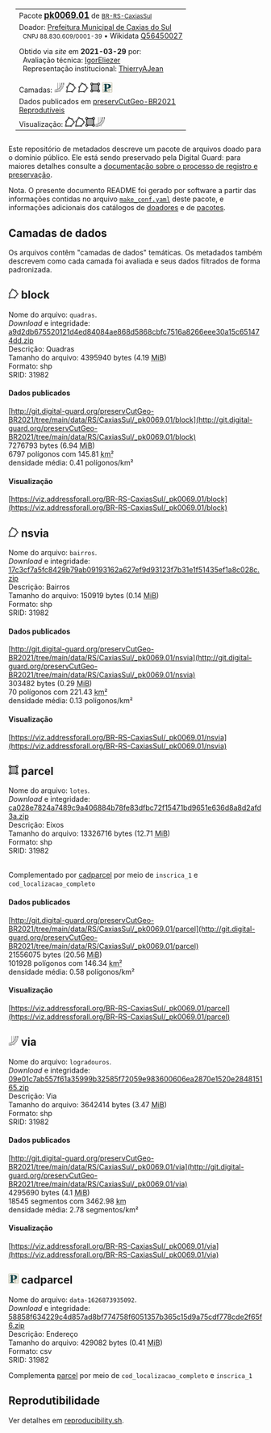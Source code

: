 <aside>
<table align="right" style="padding: 1em">
<tr><td>Pacote <a target="_git" title="link canônico para o git deste pacote" href="http://git.digital-guard.org/preserv-BR/blob/main/data/RS/CaxiasSul/_pk0069.01"><big><b>pk0069.01</b></big></a> de <small><a target="_osmcodes" title="Jurisdição" href="https://osm.codes/BR-RS-CaxiasSul">BR-RS-CaxiasSul</a></small>
</td></tr>
<tr><td>
Doador: <a rel="external" target="_doador" href="https://caxias.rs.gov.br/">Prefeitura Municipal de Caxias do Sul</a>
<br/>&nbsp; <small>CNPJ 88.830.609/0001-39</small> • Wikidata <a rel="external" target="_doador" title="link descritor Wikidata do doador" href="https://www.wikidata.org/wiki/Q56450027">Q56450027</a></small><br/>

Obtido via <i>site</i> em <b>2021-03-29</b> por:
<br/>&nbsp; Avaliação técnica: <a rel="external" target="_gitPerson" title="usuário Git" href="https://github.com/IgorEliezer">IgorEliezer</a>
<br/>&nbsp; Representação institucional: <a rel="external" target="_gitPerson" title="usuário Git" href="https://github.com/ThierryAJean">ThierryAJean</a><br/>
</td></tr>
<tr><td>Camadas: <a title="via" href="#-via"><img src="https://raw.githubusercontent.com/digital-guard/preserv/main/docs/assets/layerIcon-via.png" alt="via" width="20"/></a> <a title="block" href="#-block"><img src="https://raw.githubusercontent.com/digital-guard/preserv/main/docs/assets/layerIcon-block.png" alt="block" width="20"/></a> <a title="nsvia" href="#-nsvia"><img src="https://raw.githubusercontent.com/digital-guard/preserv/main/docs/assets/layerIcon-nsvia.png" alt="nsvia" width="20"/></a> <a title="parcel" href="#-parcel"><img src="https://raw.githubusercontent.com/digital-guard/preserv/main/docs/assets/layerIcon-parcel.png" alt="parcel" width="20"/></a> <a title="cadparcel" href="#-cadparcel"><img src="https://raw.githubusercontent.com/digital-guard/preserv/main/docs/assets/layerIcon-cadparcel.png" alt="cadparcel" width="20"/></a> </td></tr>
<tr><td>Dados publicados em <a href="http://git.digital-guard.org/preservCutGeo-BR2021/tree/main/data/RS/CaxiasSul/_pk0069.01">preservCutGeo-BR2021</a><br/><a href="#reprodutibilidade">Reprodutíveis</a></td></tr>
<tr><td>Visualização: <a title="block" href="https://viz.addressforall.org/BR-RS-CaxiasSul/_pk0069.01/block"><img src="https://raw.githubusercontent.com/digital-guard/preserv/main/docs/assets/layerIcon-block.png" alt="block" width="20"/></a><a title="nsvia" href="https://viz.addressforall.org/BR-RS-CaxiasSul/_pk0069.01/nsvia"><img src="https://raw.githubusercontent.com/digital-guard/preserv/main/docs/assets/layerIcon-nsvia.png" alt="nsvia" width="20"/></a><a title="parcel" href="https://viz.addressforall.org/BR-RS-CaxiasSul/_pk0069.01/parcel"><img src="https://raw.githubusercontent.com/digital-guard/preserv/main/docs/assets/layerIcon-parcel.png" alt="parcel" width="20"/></a><a title="via" href="https://viz.addressforall.org/BR-RS-CaxiasSul/_pk0069.01/via"><img src="https://raw.githubusercontent.com/digital-guard/preserv/main/docs/assets/layerIcon-via.png" alt="via" width="20"/></a></td></tr>
</table>
</aside>

<section>

Este repositório de metadados descreve um pacote de arquivos doado para o domínio público. Ele está sendo preservado pela Digital Guard: para maiores detalhes consulte a [documentação sobre o processo de registro e preservação](https://wiki.addressforall.org/doc/Documentação_Digital-guard).

Nota. O presente documento README foi gerado por software a partir das informações contidas no arquivo [`make_conf.yaml`](make_conf.yaml) deste pacote, e informações adicionais dos catálogos de [doadores](https://git.digital-guard.org/preserv-BR/blob/main/data/donor.csv) e de [pacotes](https://git.digital-guard.org/preserv-BR/blob/main/data/donatedPack.csv).

# Camadas de dados

Os arquivos contêm "camadas de dados" temáticas. Os metadados também descrevem como cada camada foi avaliada e seus dados filtrados de forma padronizada.

## <img src="https://raw.githubusercontent.com/digital-guard/preserv/main/docs/assets/layerIcon-block.png" alt="block" width="20"/> block

Nome do arquivo: `quadras`.<br/>*Download* e integridade: [a9d2db675520121d4ed84084ae868d5868cbfc7516a8266eee30a15c651474dd.zip](http://dl.digital-guard.org/a9d2db675520121d4ed84084ae868d5868cbfc7516a8266eee30a15c651474dd.zip)<br/>Descrição: Quadras<br/>Tamanho do arquivo: 4395940 bytes (4.19 <abbr title="mebibyte">MiB</abbr>)<br/>Formato: shp<br/>SRID: 31982

#### Dados publicados
[http://git.digital-guard.org/preservCutGeo-BR2021/tree/main/data/RS/CaxiasSul/_pk0069.01/block](http://git.digital-guard.org/preservCutGeo-BR2021/tree/main/data/RS/CaxiasSul/_pk0069.01/block)<br/>7276793 bytes (6.94 <abbr title="mebibyte">MiB</abbr>)<br/>6797 polígonos com 145.81 <abbr title="quilômetros quadrados">km²</abbr><br/>densidade média: 0.41 polígonos/km²

#### Visualização
[https://viz.addressforall.org/BR-RS-CaxiasSul/_pk0069.01/block](https://viz.addressforall.org/BR-RS-CaxiasSul/_pk0069.01/block)
## <img src="https://raw.githubusercontent.com/digital-guard/preserv/main/docs/assets/layerIcon-nsvia.png" alt="nsvia" width="20"/> nsvia

Nome do arquivo: `bairros`.<br/>*Download* e integridade: [17c3cf7a5fc8429b79ab09193162a627ef9d93123f7b31e1f51435ef1a8c028c.zip](http://dl.digital-guard.org/17c3cf7a5fc8429b79ab09193162a627ef9d93123f7b31e1f51435ef1a8c028c.zip)<br/>Descrição: Bairros<br/>Tamanho do arquivo: 150919 bytes (0.14 <abbr title="mebibyte">MiB</abbr>)<br/>Formato: shp<br/>SRID: 31982

#### Dados publicados
[http://git.digital-guard.org/preservCutGeo-BR2021/tree/main/data/RS/CaxiasSul/_pk0069.01/nsvia](http://git.digital-guard.org/preservCutGeo-BR2021/tree/main/data/RS/CaxiasSul/_pk0069.01/nsvia)<br/>303482 bytes (0.29 <abbr title="mebibyte">MiB</abbr>)<br/>70 polígonos com 221.43 <abbr title="quilômetros quadrados">km²</abbr><br/>densidade média: 0.13 polígonos/km²

#### Visualização
[https://viz.addressforall.org/BR-RS-CaxiasSul/_pk0069.01/nsvia](https://viz.addressforall.org/BR-RS-CaxiasSul/_pk0069.01/nsvia)
## <img src="https://raw.githubusercontent.com/digital-guard/preserv/main/docs/assets/layerIcon-parcel.png" alt="parcel" width="20"/> parcel

Nome do arquivo: `lotes`.<br/>*Download* e integridade: [ca028e7824a7489c9a406884b78fe83dfbc72f15471bd9651e636d8a8d2afd3a.zip](http://dl.digital-guard.org/ca028e7824a7489c9a406884b78fe83dfbc72f15471bd9651e636d8a8d2afd3a.zip)<br/>Descrição: Eixos<br/>Tamanho do arquivo: 13326716 bytes (12.71 <abbr title="mebibyte">MiB</abbr>)<br/>Formato: shp<br/>SRID: 31982

<br/>Complementado por [cadparcel](#-cadparcel) por meio de `inscrica_1` e `cod_localizacao_completo`

#### Dados publicados
[http://git.digital-guard.org/preservCutGeo-BR2021/tree/main/data/RS/CaxiasSul/_pk0069.01/parcel](http://git.digital-guard.org/preservCutGeo-BR2021/tree/main/data/RS/CaxiasSul/_pk0069.01/parcel)<br/>21556075 bytes (20.56 <abbr title="mebibyte">MiB</abbr>)<br/>101928 polígonos com 146.34 <abbr title="quilômetros quadrados">km²</abbr><br/>densidade média: 0.58 polígonos/km²

#### Visualização
[https://viz.addressforall.org/BR-RS-CaxiasSul/_pk0069.01/parcel](https://viz.addressforall.org/BR-RS-CaxiasSul/_pk0069.01/parcel)
## <img src="https://raw.githubusercontent.com/digital-guard/preserv/main/docs/assets/layerIcon-via.png" alt="via" width="20"/> via

Nome do arquivo: `logradouros`.<br/>*Download* e integridade: [09e01c7ab557f61a35999b32585f72059e983600606ea2870e1520e284815165.zip](http://dl.digital-guard.org/09e01c7ab557f61a35999b32585f72059e983600606ea2870e1520e284815165.zip)<br/>Descrição: Via<br/>Tamanho do arquivo: 3642414 bytes (3.47 <abbr title="mebibyte">MiB</abbr>)<br/>Formato: shp<br/>SRID: 31982

#### Dados publicados
[http://git.digital-guard.org/preservCutGeo-BR2021/tree/main/data/RS/CaxiasSul/_pk0069.01/via](http://git.digital-guard.org/preservCutGeo-BR2021/tree/main/data/RS/CaxiasSul/_pk0069.01/via)<br/>4295690 bytes (4.1 <abbr title="mebibyte">MiB</abbr>)<br/>18545 segmentos com 3462.98 <abbr title="quilômetros">km</abbr><br/>densidade média: 2.78 segmentos/km²

#### Visualização
[https://viz.addressforall.org/BR-RS-CaxiasSul/_pk0069.01/via](https://viz.addressforall.org/BR-RS-CaxiasSul/_pk0069.01/via)
## <img src="https://raw.githubusercontent.com/digital-guard/preserv/main/docs/assets/layerIcon-cadparcel.png" alt="cadparcel" width="20"/> cadparcel

Nome do arquivo: `data-1626873935092`.<br/>*Download* e integridade: [58858f634229c4d857ad8bf774758f6051357b365c15d9a75cdf778cde2f65f6.zip](http://dl.digital-guard.org/58858f634229c4d857ad8bf774758f6051357b365c15d9a75cdf778cde2f65f6.zip)<br/>Descrição: Endereço<br/>Tamanho do arquivo: 429082 bytes (0.41 <abbr title="mebibyte">MiB</abbr>)<br/>Formato: csv<br/>SRID: 31982

Complementa [parcel](#-parcel) por meio de `cod_localizacao_completo` e `inscrica_1`

</section>
<section>

# Reprodutibilidade

Ver detalhes em [reproducibility.sh](reproducibility.sh).

</section>

